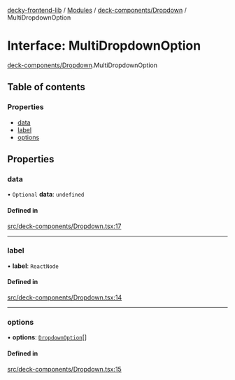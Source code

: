 [decky-frontend-lib](../README.md) / [Modules](../modules.md) / [deck-components/Dropdown](../modules/deck_components_Dropdown.md) / MultiDropdownOption

# Interface: MultiDropdownOption

[deck-components/Dropdown](../modules/deck_components_Dropdown.md).MultiDropdownOption

## Table of contents

### Properties

- [data](deck_components_Dropdown.MultiDropdownOption.md#data)
- [label](deck_components_Dropdown.MultiDropdownOption.md#label)
- [options](deck_components_Dropdown.MultiDropdownOption.md#options)

## Properties

### data

• `Optional` **data**: `undefined`

#### Defined in

[src/deck-components/Dropdown.tsx:17](https://github.com/SteamDeckHomebrew/decky-frontend-lib/blob/58b69f0/src/deck-components/Dropdown.tsx#L17)

___

### label

• **label**: `ReactNode`

#### Defined in

[src/deck-components/Dropdown.tsx:14](https://github.com/SteamDeckHomebrew/decky-frontend-lib/blob/58b69f0/src/deck-components/Dropdown.tsx#L14)

___

### options

• **options**: [`DropdownOption`](../modules/deck_components_Dropdown.md#dropdownoption)[]

#### Defined in

[src/deck-components/Dropdown.tsx:15](https://github.com/SteamDeckHomebrew/decky-frontend-lib/blob/58b69f0/src/deck-components/Dropdown.tsx#L15)
